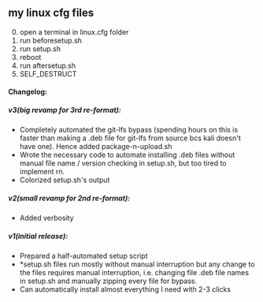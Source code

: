 ## my linux cfg files

0. open a terminal in linux.cfg folder
1. run beforesetup.sh
2. run setup.sh
3. reboot
4. run aftersetup.sh
5. SELF_DESTRUCT

#### Changelog:
##### v3(big revamp for 3rd re-format):
- Completely automated the git-lfs bypass (spending hours on this is faster than making a .deb file for git-lfs from source bcs kali doesn't have one). Hence added package-n-upload.sh
- Wrote the necessary code to automate installing .deb files without manual file name / version checking in setup.sh, but too tired to implement rn.
- Colorized setup.sh's output

##### v2(small revamp for 2nd re-format):
- Added verbosity

##### v1(initial release):
- Prepared a half-automated setup script
- *setup.sh files run mostly without manual interruption but any change to the files requires manual interruption, i.e. changing file .deb file names in setup.sh and manually zipping every file for bypass.
- Can automatically install almost everything I need with 2-3 clicks
